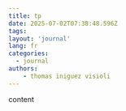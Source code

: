 ```yaml
---
title: tp
date: 2025-07-02T07:38:48.596Z
tags:
layout: 'journal'
lang: fr
categories: 
  - journal
authors:
    - thomas iniguez visioli
---
```

content 